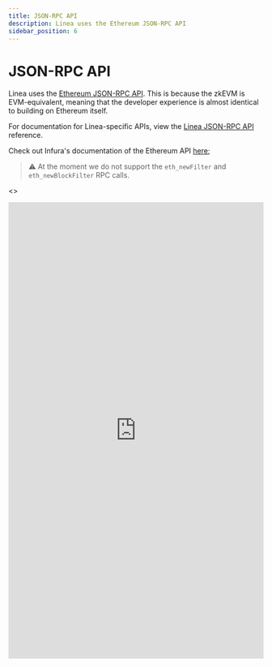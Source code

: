```yaml
---
title: JSON-RPC API
description: Linea uses the Ethereum JSON-RPC API
sidebar_position: 6
---
```


# JSON-RPC API

Linea uses the [Ethereum JSON-RPC API](https://eth.wiki/json-rpc/API). This is because the zkEVM is EVM-equivalent, meaning
that the developer experience is almost identical to building on Ethereum itself.

For documentation for Linea-specific APIs, view the [Linea JSON-RPC API](../../reference/api/index.md) reference.

Check out Infura's documentation of the Ethereum API [here](https://docs.infura.io/networks/ethereum/json-rpc-methods);

> ⚠️ At the moment we do not support the `eth_newFilter` and `eth_newBlockFilter` RPC calls.

<>

  <iframe
    width="100%"
    height="900"
    src="https://docs.infura.io/networks/ethereum/json-rpc-methods"
    frameBorder="0"
    allowFullScreen
  />
</>

